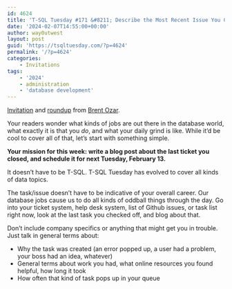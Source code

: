 ```yaml
---
id: 4624
title: 'T-SQL Tuesday #171 &#8211; Describe the Most Recent Issue You Closed'
date: '2024-02-07T14:55:00+00:00'
author: way0utwest
layout: post
guid: 'https://tsqltuesday.com/?p=4624'
permalink: '/?p=4624'
categories:
    - Invitations
tags:
    - '2024'
    - administration
    - 'database development'
---
```


[Invitation](https://www.brentozar.com/archive/2024/02/tsql2sday-invitation-describe-the-most-recent-issue-you-closed/) and [roundup](https://www.brentozar.com/archive/2024/02/tsql2sday-roundup-the-most-recent-issues-you-closed/) from [Brent Ozar](https://www.brentozar.com/).

Your readers wonder what kinds of jobs are out there in the database world, what exactly it is that you *do*, and what your daily grind is like. While it’d be cool to cover all of that, let’s start with something simple.

**Your mission for this week: write a blog post about the last ticket you closed, and schedule it for next Tuesday, February 13.**

It doesn’t have to be T-SQL. T-SQL Tuesday has evolved to cover all kinds of data topics.

The task/issue doesn’t have to be indicative of your overall career. Our database jobs cause us to do all kinds of oddball things through the day. Go into your ticket system, help desk system, list of Github issues, or task list right now, look at the last task you checked off, and blog about that.

Don’t include company specifics or anything that might get you in trouble. Just talk in general terms about:

- Why the task was created (an error popped up, a user had a problem, your boss had an idea, whatever)
- General terms about work you had, what online resources you found helpful, how long it took
- How often that kind of task pops up in your queue